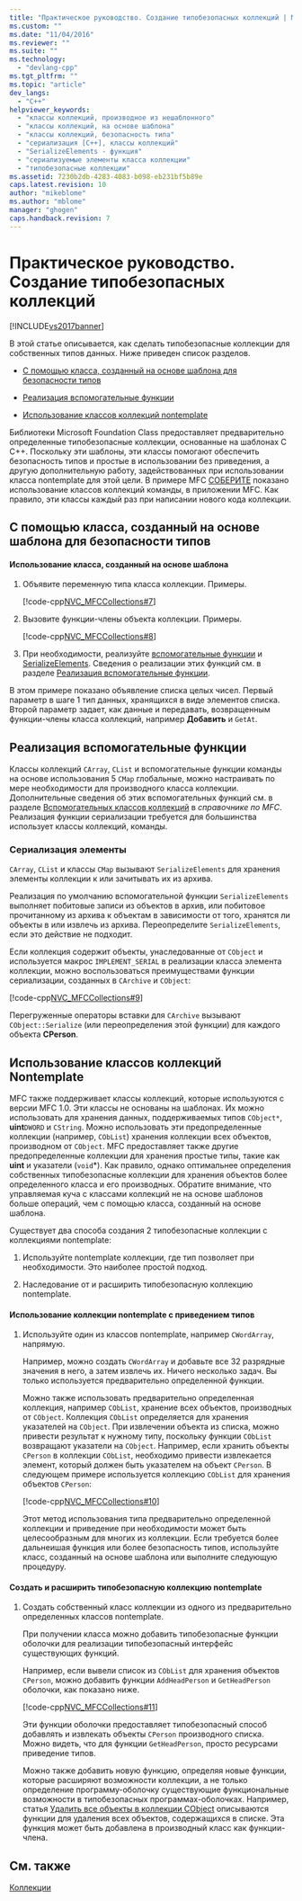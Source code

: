```yaml
---
title: "Практическое руководство. Создание типобезопасных коллекций | Microsoft Docs"
ms.custom: ""
ms.date: "11/04/2016"
ms.reviewer: ""
ms.suite: ""
ms.technology: 
  - "devlang-cpp"
ms.tgt_pltfrm: ""
ms.topic: "article"
dev_langs: 
  - "C++"
helpviewer_keywords: 
  - "классы коллекций, производное из нешаблонного"
  - "классы коллекций, на основе шаблона"
  - "классы коллекций, безопасность типа"
  - "сериализация [C++], классы коллекций"
  - "SerializeElements - функция"
  - "сериализуемые элементы класса коллекции"
  - "типобезопасные коллекции"
ms.assetid: 7230b2db-4283-4083-b098-eb231bf5b89e
caps.latest.revision: 10
author: "mikeblome"
ms.author: "mblome"
manager: "ghogen"
caps.handback.revision: 7
---
```

# Практическое руководство. Создание типобезопасных коллекций
[!INCLUDE[vs2017banner](../assembler/inline/includes/vs2017banner.md)]

В этой статье описывается, как сделать типобезопасные коллекции для собственных типов данных.  Ниже приведен список разделов.  
  
-   [С помощью класса, созданный на основе шаблона для безопасности типов](#_core_using_template.2d.based_classes_for_type_safety)  
  
-   [Реализация вспомогательные функции](#_core_implementing_helper_functions)  
  
-   [Использование классов коллекций nontemplate](#_core_using_nontemplate_collection_classes)  
  
 Библиотеки Microsoft Foundation Class предоставляет предварительно определенные типобезопасные коллекции, основанные на шаблонах C C\+\+.  Поскольку эти шаблоны, эти классы помогают обеспечить безопасность типов и простые в использовании без приведения, а другую дополнительную работу, задействованных при использовании класса nontemplate для этой цели.  В примере MFC [СОБЕРИТЕ](../top/visual-cpp-samples.md) показано использование классов коллекций команды, в приложении MFC.  Как правило, эти классы каждый раз при написании нового кода коллекции.  
  
##  <a name="_core_using_template.2d.based_classes_for_type_safety"></a> С помощью класса, созданный на основе шаблона для безопасности типов  
  
#### Использование класса, созданный на основе шаблона  
  
1.  Объявите переменную типа класса коллекции.  Примеры.  
  
     [!code-cpp[NVC_MFCCollections#7](../mfc/codesnippet/CPP/how-to-make-a-type-safe-collection_1.cpp)]  
  
2.  Вызовите функции\-члены объекта коллекции.  Примеры.  
  
     [!code-cpp[NVC_MFCCollections#8](../mfc/codesnippet/CPP/how-to-make-a-type-safe-collection_2.cpp)]  
  
3.  При необходимости, реализуйте [вспомогательные функции](../mfc/reference/collection-class-helpers.md) и [SerializeElements](../Topic/SerializeElements.md).  Сведения о реализации этих функций см. в разделе [Реализация вспомогательные функции](#_core_implementing_helper_functions).  
  
 В этом примере показано объявление списка целых чисел.  Первый параметр в шаге 1 тип данных, хранящихся в виде элементов списка.  Второй параметр задает, как данные и передавать, возвращенным функции\-члены класса коллекций, например **Добавить** и `GetAt`.  
  
##  <a name="_core_implementing_helper_functions"></a> Реализация вспомогательные функции  
 Классы коллекций `CArray`, `CList` и вспомогательные функции команды на основе использования 5 `CMap` глобальные, можно настраивать по мере необходимости для производного класса коллекции.  Дополнительные сведения об этих вспомогательных функций см. в разделе [Вспомогательных классов коллекций](../mfc/reference/collection-class-helpers.md) в *справочнике по MFC*.  Реализация функции сериализации требуется для большинства использует классы коллекций, команды.  
  
###  <a name="_core_serializing_elements"></a> Сериализация элементы  
 `CArray`, `CList` и классы `CMap` вызывают `SerializeElements` для хранения элементы коллекции к или зачитывать их из архива.  
  
 Реализация по умолчанию вспомогательной функции `SerializeElements` выполняет побитовые записи из объектов в архив, или побитовое прочитанному из архива к объектам в зависимости от того, хранятся ли объекты в или извлечь из архива.  Переопределите `SerializeElements`, если это действие не подходит.  
  
 Если коллекция содержит объекты, унаследованные от `CObject` и используется макрос `IMPLEMENT_SERIAL` в реализации класса элемента коллекции, можно воспользоваться преимуществами функции сериализации, созданных в `CArchive` и `CObject`:  
  
 [!code-cpp[NVC_MFCCollections#9](../mfc/codesnippet/CPP/how-to-make-a-type-safe-collection_3.cpp)]  
  
 Перегруженные операторы вставки для `CArchive` вызывают `CObject::Serialize` \(или переопределения этой функции\) для каждого объекта **CPerson**.  
  
##  <a name="_core_using_nontemplate_collection_classes"></a> Использование классов коллекций Nontemplate  
 MFC также поддерживает классы коллекций, которые используются с версии MFC 1.0.  Эти классы не основаны на шаблонах.  Их можно использовать для хранения данных, поддерживаемых типов `CObject*`, **uint**`DWORD` и `CString`.  Можно использовать эти предопределенные коллекции \(например, `CObList`\) хранения коллекции всех объектов, производном от `CObject`.  MFC предоставляет также другие предопределенные коллекции для хранения простые типы, такие как **uint** и указатели \(`void`\*\).  Как правило, однако оптимальнее определения собственных типобезопасные коллекции для хранения объектов более определенного класса и его производных.  Обратите внимание, что управляемая куча с классами коллекций не на основе шаблонов больше операций, чем с помощью класса, созданный на основе шаблона.  
  
 Существует два способа создания 2 типобезопасные коллекции с коллекциями nontemplate:  
  
1.  Используйте nontemplate коллекции, где тип позволяет при необходимости.  Это наиболее простой подход.  
  
2.  Наследование от и расширить типобезопасную коллекцию nontemplate.  
  
#### Использование коллекции nontemplate с приведением типов  
  
1.  Используйте один из классов nontemplate, например `CWordArray`, напрямую.  
  
     Например, можно создать `CWordArray` и добавьте все 32 разрядные значения в него, а затем извлечь их.  Ничего несколько задач.  Вы только используется предварительно определенной функции.  
  
     Можно также использовать предварительно определенная коллекция, например `CObList`, хранение всех объектов, производных от `CObject`.  Коллекция `CObList` определяется для хранения указателей на `CObject`.  При извлечении объекта из списка, можно привести результат к нужному типу, поскольку функции `CObList` возвращают указатели на `CObject`.  Например, если хранить объекты `CPerson` в коллекции `CObList`, необходимо привести извлекается элемент, который должен быть указателем на объект `CPerson`.  В следующем примере используется коллекцию `CObList` для хранения объектов `CPerson`:  
  
     [!code-cpp[NVC_MFCCollections#10](../mfc/codesnippet/CPP/how-to-make-a-type-safe-collection_4.cpp)]  
  
     Этот метод использования типа предварительно определенной коллекции и приведение при необходимости может быть целесообразным для многих из коллекции.  Если требуется более дальнеишая функция или более безопасность типов, используйте класс, созданный на основе шаблона или выполните следующую процедуру.  
  
#### Создать и расширить типобезопасную коллекцию nontemplate  
  
1.  Создать собственный класс коллекции из одного из предварительно определенных классов nontemplate.  
  
     При получении класса можно добавить типобезопасные функции оболочки для реализации типобезопасный интерфейс существующих функций.  
  
     Например, если вывели список из `CObList` для хранения объектов `CPerson`, можно добавить функции `AddHeadPerson` и `GetHeadPerson` оболочки, как показано ниже.  
  
     [!code-cpp[NVC_MFCCollections#11](../mfc/codesnippet/CPP/how-to-make-a-type-safe-collection_5.h)]  
  
     Эти функции оболочки предоставляет типобезопасный способ добавлять и извлекать объекты `CPerson` производного списка.  Можно видеть, что для функции `GetHeadPerson`, просто ресурсами приведение типов.  
  
     Можно также добавить новую функцию, определяя новые функции, которые расширяют возможности коллекции, а не только определение программу\-оболочку существующие функциональные возможности в типобезопасных программах\-оболочках.  Например, статья [Удалить все объекты в коллекции CObject](../Topic/Deleting%20All%20Objects%20in%20a%20CObject%20Collection.md) описываются функции для удаления всех объектов, содержащихся в списке.  Эта функция может быть добавлена в производный класс как функции\-члена.  
  
## См. также  
 [Коллекции](../mfc/collections.md)